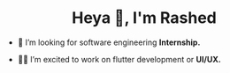 <h1 align="center">Heya 👋, I'm Rashed</h1>



- 🤝 I’m looking for software engineering **Internship.**

- 👨‍💻 I’m excited to work on flutter development or **UI/UX.**


<p align="left">
</p>
